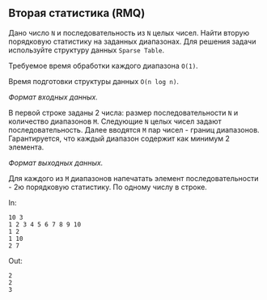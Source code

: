 ## Вторая статистика (RMQ)

Дано число `N` и последовательность из `N` целых чисел. Найти вторую порядковую статистику на заданных диапазонах.
Для решения задачи используйте структуру данных `Sparse Table`. 

Требуемое время обработки каждого диапазона `O(1)`.

Время подготовки структуры данных `O(n log n)`.

*Формат входных данных.*

В первой строке заданы 2 числа: размер последовательности `N` и количество диапазонов `M`. 
Следующие `N` целых чисел задают последовательность. 
Далее вводятся `M` пар чисел - границ диапазонов. 
Гарантируется, что каждый диапазон содержит как минимум 2 элемента.

*Формат выходных данных.*

Для каждого из `M` диапазонов напечатать элемент последовательности - 2ю порядковую статистику. По одному числу в строке.

In:
```
10 3
1 2 3 4 5 6 7 8 9 10
1 2
1 10
2 7
```
Out:
```
2
2
3
```
